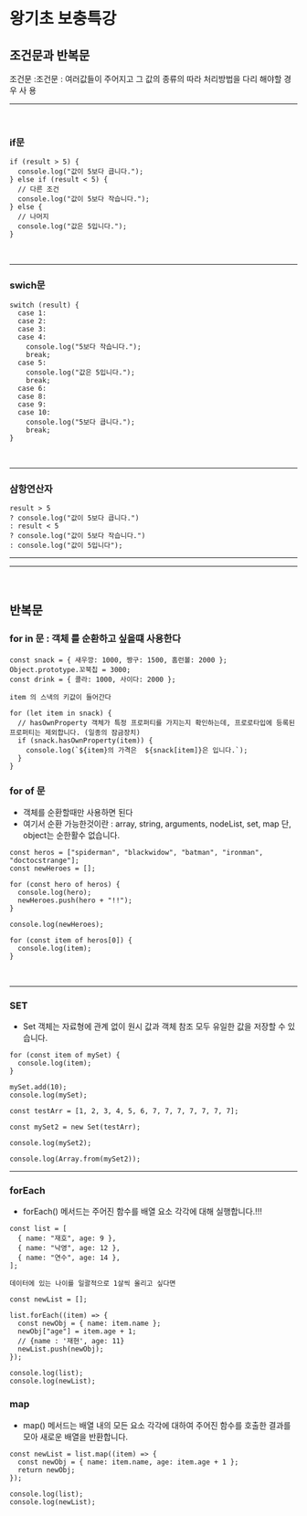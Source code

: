 # 왕기초 보충특강

## 조건문과 반복문

조건문 :조건문 : 여러값들이 주어지고 그 값의 종류의 따라 처리방법을 다리 해야할 경우 사
용

---

<br>

### if문

```
if (result > 5) {
  console.log("값이 5보다 큽니다.");
} else if (result < 5) {
  // 다른 조건
  console.log("값이 5보다 작습니다.");
} else {
  // 나머지
  console.log("값은 5입니다.");
}
```

<br>

---

### swich문

```
switch (result) {
  case 1:
  case 2:
  case 3:
  case 4:
    console.log("5보다 작습니다.");
    break;
  case 5:
    console.log("값은 5입니다.");
    break;
  case 6:
  case 8:
  case 9:
  case 10:
    console.log("5보다 큽니다.");
    break;
}
```

<br>

---

### 삼항연산자

```
result > 5
? console.log("값이 5보다 큽니다.")
: result < 5
? console.log("값이 5보다 작습니다.")
: console.log("값이 5입니다");
```

---

---

<br>

## 반복문

### for in 문 : **객체** 를 순환하고 싶을떄 사용한다

```
const snack = { 새우깡: 1000, 짱구: 1500, 홈런볼: 2000 };
Object.prototype.꼬북칩 = 3000;
const drink = { 콜라: 1000, 사이다: 2000 };

item 의 스낵의 키값이 들어간다

for (let item in snack) {
  // hasOwnProperty 객체가 특정 프로퍼티를 가지는지 확인하는데, 프로로타입에 등록된 프로퍼티는 제외합니다. (일종의 잠금장치)
  if (snack.hasOwnProperty(item)) {
    console.log(`${item}의 가격은  ${snack[item]}은 입니다.`);
  }
}
```

### for of 문

- 객체를 순환할때만 사용하면 된다
- 여기서 순환 가능한것이란 : array, string, arguments, nodeList, set, map 단, object는 순한활수 없습니다.

```
const heros = ["spiderman", "blackwidow", "batman", "ironman", "doctocstrange"];
const newHeroes = [];

for (const hero of heros) {
  console.log(hero);
  newHeroes.push(hero + "!!");
}

console.log(newHeroes);

for (const item of heros[0]) {
  console.log(item);
}
```

<br>

---

### SET

- Set 객체는 자료형에 관계 없이 원시 값과 객체 참조 모두 유일한 값을 저장할 수 있습니다.

```
for (const item of mySet) {
  console.log(item);
}

mySet.add(10);
console.log(mySet);

const testArr = [1, 2, 3, 4, 5, 6, 7, 7, 7, 7, 7, 7, 7];

const mySet2 = new Set(testArr);

console.log(mySet2);

console.log(Array.from(mySet2));
```

---

### forEach

- forEach() 메서드는 주어진 함수를 배열 요소 각각에 대해 실행합니다.!!!

```
const list = [
  { name: "재호", age: 9 },
  { name: "낙영", age: 12 },
  { name: "연수", age: 14 },
];

데이터에 있는 나이를 일괄적으로 1살씩 올리고 싶다면

const newList = [];

list.forEach((item) => {
  const newObj = { name: item.name };
  newObj["age"] = item.age + 1;
  // {name : '재현', age: 11}
  newList.push(newObj);
});

console.log(list);
console.log(newList);
```

### map

- map() 메서드는 배열 내의 모든 요소 각각에 대하여 주어진 함수를 호출한 결과를 모아 새로운 배열을 반환합니다.

```
const newList = list.map((item) => {
  const newObj = { name: item.name, age: item.age + 1 };
  return newObj;
});

console.log(list);
console.log(newList);
```
